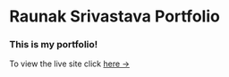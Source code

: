 # Raunak Srivastava Portfolio

### This is my portfolio!

To view the live site click [here &rarr;](https://srivastavaraunak.github.io/)
